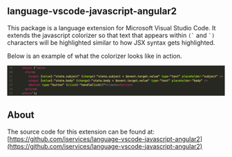 ## language-vscode-javascript-angular2
This package is a language extension for Microsoft Visual Studio Code.  It extends the javascript colorizer so that text that appears within 
`` (` `` and `` `) `` characters will be highlighted similar to how JSX syntax gets highlighted.

Below is an example of what the colorizer looks like in action.

![Image of Example](images/example.png)

## About

The source code for this extension can be found at: [https://github.com/iservices/language-vscode-javascript-angular2](https://github.com/iservices/language-vscode-javascript-angular2)
